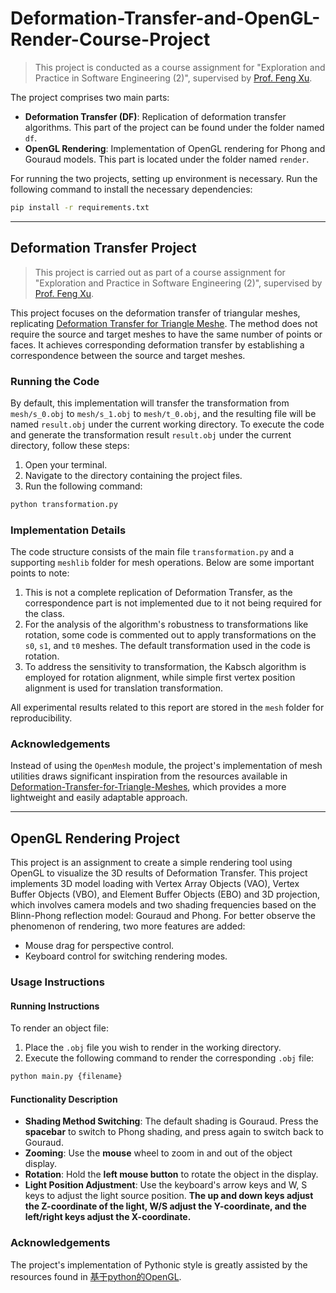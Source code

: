 # Deformation-Transfer-and-OpenGL-Render-Course-Project

> This project is conducted as a course assignment for "Exploration and Practice in Software Engineering (2)", supervised by [Prof. Feng Xu](http://xufeng.site/).

The project comprises two main parts:
- **Deformation Transfer (DF)**: Replication of deformation transfer algorithms. This part of the project can be found under the folder named `df`.
- **OpenGL Rendering**: Implementation of OpenGL rendering for Phong and Gouraud models. This part is located under the folder named `render`.

For running the two projects, setting up environment is necessary. Run the following command to install the necessary dependencies:

```bash
pip install -r requirements.txt
```

---
## Deformation Transfer Project
>This project is carried out as part of a course assignment for "Exploration and Practice in Software Engineering (2)", supervised by [Prof. Feng Xu](http://xufeng.site/).

This project focuses on the deformation transfer of triangular meshes, replicating [Deformation Transfer for Triangle Meshe](https://people.csail.mit.edu/jovan/assets/papers/sumner-2004-dtt.pdf). The method does not require the source and target meshes to have the same number of points or faces. It achieves corresponding deformation transfer by establishing a correspondence between the source and target meshes.

### Running the Code
By default, this implementation will transfer the transformation from `mesh/s_0.obj` to `mesh/s_1.obj` to `mesh/t_0.obj`, and the resulting file will be named `result.obj` under the current working directory.
To execute the code and generate the transformation result `result.obj` under the current directory, follow these steps:

1. Open your terminal.
2. Navigate to the directory containing the project files.
3. Run the following command:

```bash
python transformation.py
```

### Implementation Details
The code structure consists of the main file `transformation.py` and a supporting `meshlib` folder for mesh operations. Below are some important points to note:

1. This is not a complete replication of Deformation Transfer, as the correspondence part is not implemented due to it not being required for the class.
2. For the analysis of the algorithm's robustness to transformations like rotation, some code is commented out to apply transformations on the `s0`, `s1`, and `t0` meshes. The default transformation used in the code is rotation.
3. To address the sensitivity to transformation, the Kabsch algorithm is employed for rotation alignment, while simple first vertex position alignment is used for translation transformation.

All experimental results related to this report are stored in the `mesh` folder for reproducibility.

### Acknowledgements
Instead of using the `OpenMesh` module, the project's implementation of mesh utilities draws significant inspiration from the resources available in [Deformation-Transfer-for-Triangle-Meshes](https://github.com/mickare/Deformation-Transfer-for-Triangle-Meshes), which provides a more lightweight and easily adaptable approach.

---

## OpenGL Rendering Project


This project is an assignment to create a simple rendering tool using OpenGL to visualize the 3D results of Deformation Transfer.
This project implements 3D model loading with Vertex Array Objects (VAO), Vertex Buffer Objects (VBO), and Element Buffer Objects (EBO) and 3D projection, which involves camera models and two shading frequencies based on the Blinn-Phong reflection model: Gouraud and Phong. 
For better observe the phenomenon of rendering, two more features are added:
- Mouse drag for perspective control.
- Keyboard control for switching rendering modes.

### Usage Instructions

#### Running Instructions
To render an object file:
1. Place the `.obj` file you wish to render in the working directory.
2. Execute the following command to render the corresponding `.obj` file:
```bash
python main.py {filename}
```

#### Functionality Description
- **Shading Method Switching**: The default shading is Gouraud. Press the **spacebar** to switch to Phong shading, and press again to switch back to Gouraud.
- **Zooming**: Use the **mouse** wheel to zoom in and out of the object display.
- **Rotation**: Hold the **left mouse button** to rotate the object in the display.
- **Light Position Adjustment**: Use the keyboard's arrow keys and W, S keys to adjust the light source position. **The up and down keys adjust the Z-coordinate of the light, W/S adjust the Y-coordinate, and the left/right keys adjust the X-coordinate.**

### Acknowledgements
The project's implementation of Pythonic style is greatly assisted by the resources found in [基于python的OpenGL](https://www.cnblogs.com/jiujiubashiyi/p/16479817.html).

